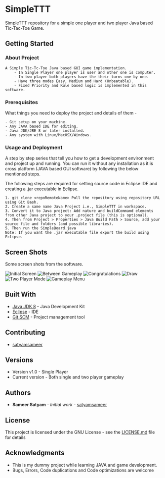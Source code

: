 # SimpleTTT
SimpleTTT repository for a simple one player and two player Java based Tic-Tac-Toe Game.

## Getting Started

### About Project

```
A Simple Tic-Tc-Toe Java based GUI game implementation.
	- In Single Player one player is user and other one is computer.
	- In two player both players have the their turns one by one.
	- Have three modes Easy, Medium and Hard (Unbeatable).
	- Fixed Priority and Rule based logic is implemented in this software.
```

### Prerequisites

What things you need to deploy the project and details of them -

```
- Git setup on your machine.
- Any JAVA based IDE for editing.
- Java JDK/JRE 8 or later installed.
- Any system with Linux/MacOSX/Windows.
```

### Usage and Deployment

A step by step series that tell you how to get a development environment and project up and running. You can run it without any installation as it is cross platform (JAVA based GUI software) by following the below mentioned steps.

The following steps are required for setting source code in Eclipse IDE and creating a .jar executable in Eclipse.

```
1. git clone <repoRemoteName> Pull the repository using repository URL using Git Bash.
2. Create a same name Java Project i.e., SimpleTTT in workspace.
3. Convert it to Java project: Add nature and buildCommand elements from other Java project to your .project file (this is optional).
4. Then from Project > Properties > Java Build Path > Source, add your source file and folders (and possible libraries).
5. Then run the SimpleBoard.java
Note: If you want the .jar executable file export the build using Eclipse.

```

## Screen Shots

Some screen shots from the software.

![Initial Screen](https://github.com/satyamsameer/SimpleTTT/blob/master/screenshots/1.png) ![Between Gameplay](https://github.com/satyamsameer/SimpleTTT/blob/master/screenshots/2.png) ![Congratulations](https://github.com/satyamsameer/SimpleTTT/blob/master/screenshots/3.png) ![Draw](https://github.com/satyamsameer/SimpleTTT/blob/master/screenshots/4.png) ![Two Player Mode](https://github.com/satyamsameer/SimpleTTT/blob/master/screenshots/5.png) ![Gameplay Menu](https://github.com/satyamsameer/SimpleTTT/blob/master/screenshots/6.png)


## Built With

* [Java JDK 8](http://www.oracle.com/technetwork/java/javase/downloads/jdk8-downloads-2133151.html) - Java Development Kit
* [Eclipse](http://www.eclipse.org/downloads/packages/eclipse-ide-java-developers/lunasr2) - IDE
* [Git SCM](https://git-scm.com/downloads) - Project management tool

## Contributing

* [satyamsameer](https://github.com/satyamsameer)

## Versions

* Version v1.0 - Single Player
* Current version - Both single and two player gameplay

## Authors

* **Sameer Satyam** - *Initial work* - [satyamsameer](https://github.com/satyamsameer)


## License

This project is licensed under the GNU License - see the [LICENSE.md](LICENSE.md) file for details

## Acknowledgments

* This is my dummy project while learning JAVA and game development.
* Bugs, Errors, Code duplications and Code optimizations are welcome
